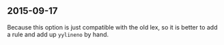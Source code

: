 ## 2015-09-17

Because this option is just compatible with the old lex, so it is better to add a rule and add up `yylineno` by hand.
